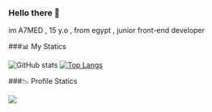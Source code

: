 ### Hello there 👋

im A7MED , 15 y.o , from egypt , junior front-end developer 

###📊 My Statics 

![GitHub stats](https://github-readme-stats.vercel.app/api?username=A7MED6969&show_icons=true&theme=radical)
[![Top Langs](https://github-readme-stats.vercel.app/api/top-langs/?username=A7MED6969&layout=compact&theme=radical)](https://github.com/A7MED6969/github-readme-stats)

###📉 Profile Statics

![](https://komarev.com/ghpvc/?username=A7MED6969&style=flat-square&color=grey)
